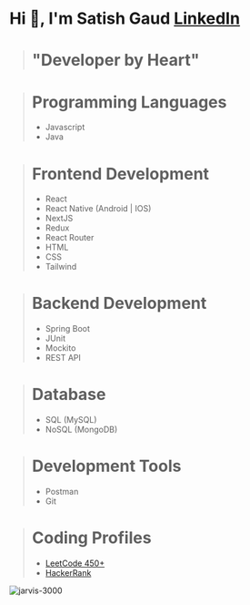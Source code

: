 # Hi 👋, I'm Satish Gaud     [LinkedIn](https://www.linkedin.com/in/satish-gaud/)

> # "Developer by Heart"

> # Programming Languages
>  * Javascript
>  * Java

> # Frontend Development
> * React
> * React Native (Android | IOS)
> * NextJS
> * Redux
> * React Router
> * HTML
> * CSS
> * Tailwind

> # Backend Development
> * Spring Boot
> * JUnit
> * Mockito
> * REST API

> # Database
> * SQL (MySQL)
> * NoSQL (MongoDB)

> # Development Tools
> * Postman
> * Git

> # Coding Profiles
> * [LeetCode  450+](https://leetcode.com/u/jarvis3000/)
> * [HackerRank](https://www.hackerrank.com/profile/satish3000)

<img align="left" src="https://github-readme-stats.vercel.app/api/top-langs?username=jarvis-3000&show_icons=true&locale=en&layout=compact" alt="jarvis-3000" />

